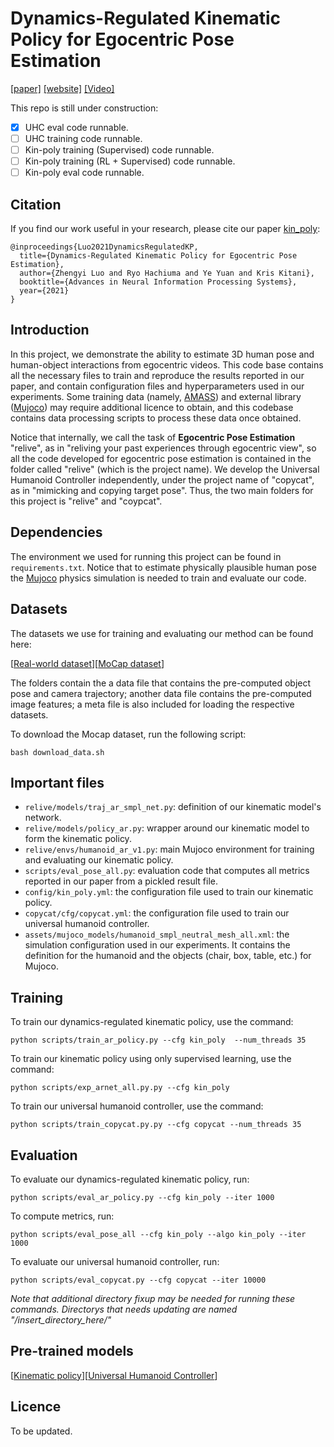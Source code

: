 # Dynamics-Regulated Kinematic Policy for Egocentric Pose Estimation

[[paper]](https://arxiv.org/abs/2106.05969) [[website]](https://zhengyiluo.github.io/projects/kin_poly/) [[Video]](https://www.youtube.com/watch?v=yEiK9K1N-zw)


This repo is still under construction: 
- [x] UHC eval code runnable.
- [ ] UHC training code runnable.
- [ ] Kin-poly training (Supervised) code runnable.
- [ ] Kin-poly training (RL + Supervised) code runnable.
- [ ] Kin-poly eval code runnable.

## Citation
If you find our work useful in your research, please cite our paper [kin_poly](https://zhengyiluo.github.io/projects/kin_poly/):
```
@inproceedings{Luo2021DynamicsRegulatedKP,
  title={Dynamics-Regulated Kinematic Policy for Egocentric Pose Estimation},
  author={Zhengyi Luo and Ryo Hachiuma and Ye Yuan and Kris Kitani},
  booktitle={Advances in Neural Information Processing Systems},
  year={2021}
}
```

## Introduction

In this project, we demonstrate the ability to estimate 3D human pose and human-object interactions from egocentric videos. This code base contains all the necessary files to train and reproduce the results reported in our paper, and contain configuration files and hyperparameters used in our experiments. Some training data (namely, [AMASS](https://amass.is.tue.mpg.de/)) and external library ([Mujoco](http://www.mujoco.org/)) may require additional licence to obtain, and this codebase contains data processing scripts to process these data once obtained. 

Notice that internally, we call the task of **Egocentric Pose Estimation** "relive", as in "reliving your past experiences through egocentric view", so all the code developed for egocentric pose estimation is contained in the folder called "relive" (which is the project name). We develop the Universal Humanoid Controller independently, under the project name of "copycat", as in "mimicking and copying target pose". Thus, the two main folders for this project is "relive" and "coypcat". 

## Dependencies

The environment we used for running this project can be found in ```requirements.txt```. Notice that to estimate physically plausible human pose the [Mujoco](http://www.mujoco.org/) physics simulation is needed to train and evaluate our code.

## Datasets

The datasets we use for training and evaluating our method can be found here:

[[Real-world dataset](https://drive.google.com/drive/folders/1BBjPmjrm-FZLMw24Gsbl4CsodGgfsptY?usp=sharing)][[MoCap dataset](https://drive.google.com/drive/folders/1Mw1LQBNfor8a7Diw3eHLO--ZnREw57kB?usp=sharing)]

The folders contain the a data file that contains the pre-computed object pose and camera trajectory; another data file contains the pre-computed image features; a meta file is also included for loading the respective datasets.

To download the Mocap dataset, run the following script: 

```
bash download_data.sh
```

## Important files

* ```relive/models/traj_ar_smpl_net.py```:  definition of our kinematic model's network.
* ```relive/models/policy_ar.py```:  wrapper around our kinematic model to form the kinematic policy.
* ```relive/envs/humanoid_ar_v1.py```: main Mujoco environment for training and evaluating our kinematic policy.
* ```scripts/eval_pose_all.py```: evaluation code that computes all metrics reported in our paper from a pickled result file. 
* ```config/kin_poly.yml```: the configuration file used to train our kinematic policy.
* ```copycat/cfg/copycat.yml```: the configuration file used to train our universal humanoid controller.
* ```assets/mujoco_models/humanoid_smpl_neutral_mesh_all.xml```: the simulation configuration used in our experiments. It contains the definition for the humanoid and the objects (chair, box, table, etc.) for Mujoco. 

## Training

To train our dynamics-regulated kinematic policy, use the command:

```
python scripts/train_ar_policy.py --cfg kin_poly  --num_threads 35 
```

To train our kinematic policy using only supervised learning, use the command:

```
python scripts/exp_arnet_all.py.py --cfg kin_poly  
```

To train our universal humanoid controller, use the command:

```
python scripts/train_copycat.py.py --cfg copycat --num_threads 35
```

## Evaluation

To evaluate our dynamics-regulated kinematic policy, run:
```
python scripts/eval_ar_policy.py --cfg kin_poly --iter 1000  
```

To compute metrics, run:
```
python scripts/eval_pose_all --cfg kin_poly --algo kin_poly --iter 1000
```

To evaluate our universal humanoid controller, run:
```
python scripts/eval_copycat.py --cfg copycat --iter 10000
```

*Note that additional directory fixup may be needed for running these commands. Directorys that needs updating are named "/insert_directory_here/"*

## Pre-trained models

[[Kinematic policy](https://drive.google.com/file/d/1oQZzWVfWPrGzX0XyB0k4h7z6WLtSEsjX/view?usp=sharing)][[Universal Humanoid Controller](https://drive.google.com/file/d/1Hw2E8H0hHx9JwQXNsmWM0OjE1XTgFkmd/view?usp=sharing)]

## Licence

To be updated. 
